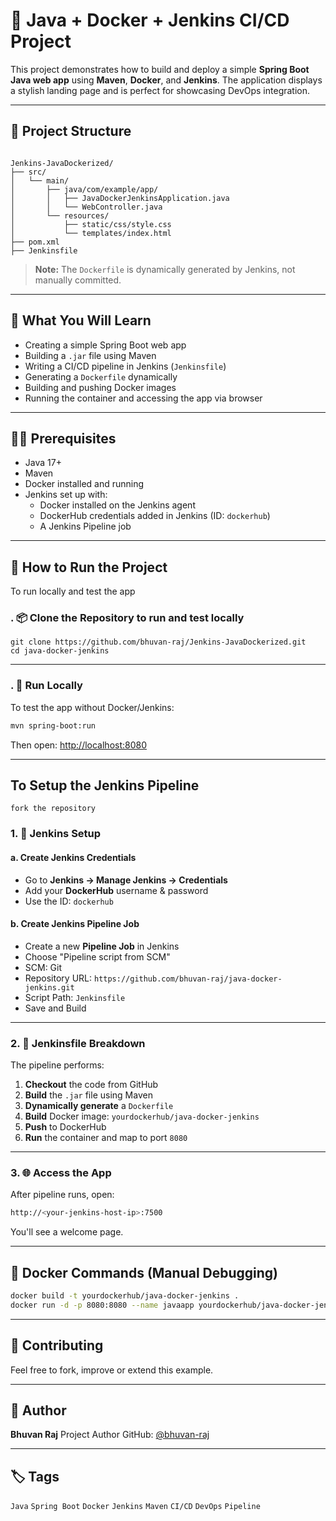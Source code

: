 


# 🚀 Java + Docker + Jenkins CI/CD Project

This project demonstrates how to build and deploy a simple **Spring Boot Java web app** using **Maven**, **Docker**, and **Jenkins**. The application displays a stylish landing page and is perfect for showcasing DevOps integration.

---

## 📁 Project Structure

```

Jenkins-JavaDockerized/
├── src/
│   └── main/
│       ├── java/com/example/app/
│       │   ├── JavaDockerJenkinsApplication.java
│       │   └── WebController.java
│       └── resources/
│           ├── static/css/style.css
│           └── templates/index.html
├── pom.xml
├── Jenkinsfile

````

> **Note:** The `Dockerfile` is dynamically generated by Jenkins, not manually committed.

---

## 🎯 What You Will Learn

- Creating a simple Spring Boot web app
- Building a `.jar` file using Maven
- Writing a CI/CD pipeline in Jenkins (`Jenkinsfile`)
- Generating a `Dockerfile` dynamically
- Building and pushing Docker images
- Running the container and accessing the app via browser

---

## 🧑‍💻 Prerequisites

- Java 17+
- Maven
- Docker installed and running
- Jenkins set up with:
  - Docker installed on the Jenkins agent
  - DockerHub credentials added in Jenkins (ID: `dockerhub`)
  - A Jenkins Pipeline job

---

## 🔨 How to Run the Project

To run locally and test the app

### . 📦 Clone the Repository to run and test locally

```
git clone https://github.com/bhuvan-raj/Jenkins-JavaDockerized.git
cd java-docker-jenkins
```

---

### . 🧪 Run Locally 

To test the app without Docker/Jenkins:

```bash
mvn spring-boot:run
```

Then open: [http://localhost:8080](http://localhost:8080)

---
## To Setup the Jenkins Pipeline

```
fork the repository
```

### 1. 🔧 Jenkins Setup

#### a. Create Jenkins Credentials

* Go to **Jenkins → Manage Jenkins → Credentials**
* Add your **DockerHub** username & password
* Use the ID: `dockerhub`

#### b. Create Jenkins Pipeline Job

* Create a new **Pipeline Job** in Jenkins
* Choose "Pipeline script from SCM"
* SCM: Git
* Repository URL: `https://github.com/bhuvan-raj/java-docker-jenkins.git`
* Script Path: `Jenkinsfile`
* Save and Build
---

### 2. 🚀 Jenkinsfile Breakdown

The pipeline performs:

1. **Checkout** the code from GitHub
2. **Build** the `.jar` file using Maven
3. **Dynamically generate** a `Dockerfile`
4. **Build** Docker image: `yourdockerhub/java-docker-jenkins`
5. **Push** to DockerHub
6. **Run** the container and map to port `8080`

---

### 3. 🌐 Access the App

After pipeline runs, open:

```bash
http://<your-jenkins-host-ip>:7500
```

You'll see a  welcome page.

---


## 🐳 Docker Commands (Manual Debugging)

```bash
docker build -t yourdockerhub/java-docker-jenkins .
docker run -d -p 8080:8080 --name javaapp yourdockerhub/java-docker-jenkins
```

---

## 🤝 Contributing

Feel free to fork, improve or extend this example.

---

## 🧠 Author

**Bhuvan Raj**
 Project Author
GitHub: [@bhuvan-raj](https://github.com/bhuvan-raj)

---

## 🏷️ Tags

`Java` `Spring Boot` `Docker` `Jenkins` `Maven` `CI/CD` `DevOps` `Pipeline`

```
